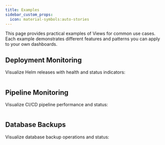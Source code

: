 ```yaml
---
title: Examples
sidebar_custom_props:
  icon: material-symbols:auto-stories
---
```


This page provides practical examples of Views for common use cases. Each example demonstrates different features and patterns you can apply to your own dashboards.

## Deployment Monitoring

Visualize Helm releases with health and status indicators:

```yaml title="deployments.yaml" file=<rootDir>/modules/mission-control/fixtures/views/deployments.yaml

```

## Pipeline Monitoring

Visualize CI/CD pipeline performance and status:

```yaml title="pipelines.yaml" file=<rootDir>/modules/mission-control/fixtures/views/pipelines.yaml

```

## Database Backups

Visualize database backup operations and status:

```yaml title="backups.yaml" file=<rootDir>/modules/mission-control/fixtures/views/backups.yaml

```
